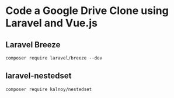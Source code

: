 # Code a Google Drive Clone using Laravel and Vue.js

## Laravel Breeze

```
composer require laravel/breeze --dev
```

## laravel-nestedset

```
composer require kalnoy/nestedset
```
